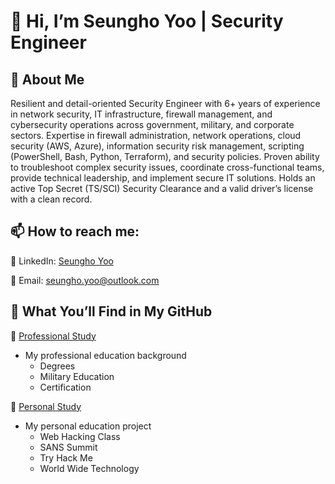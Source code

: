# 👋 Hi, I’m Seungho Yoo | Security Engineer

## 🚀 About Me

Resilient and detail-oriented Security Engineer with 6+ years of experience in network security, IT infrastructure, firewall management, and cybersecurity operations across government, military, and corporate sectors. Expertise in firewall administration, network operations, cloud security (AWS, Azure), information security risk management, scripting (PowerShell, Bash, Python, Terraform), and security policies. Proven ability to troubleshoot complex security issues, coordinate cross-functional teams, provide technical leadership, and implement secure IT solutions. Holds an active Top Secret (TS/SCI) Security Clearance and a valid driver’s license with a clean record.

## 📫 How to reach me:

🔗 LinkedIn: [Seungho Yoo](https://www.linkedin.com/in/suho0yoo/)

📧 Email: seungho.yoo@outlook.com

## 📌 What You’ll Find in My GitHub

🔹 [Professional Study](https://github.com/SEUNGHO-Y00/ProfessionalStudy)
* My professional education background
  - Degrees
  - Military Education
  - Certification

🔹 [Personal Study](https://github.com/SEUNGHO-Y00/PersonalStudy)
* My personal education project
  - Web Hacking Class
  - SANS Summit
  - Try Hack Me
  - World Wide Technology
